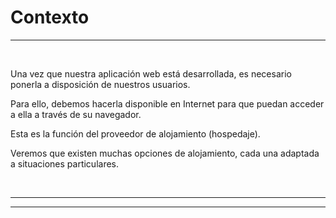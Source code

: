 # **Contexto**

---

<br>

Una vez que nuestra aplicación web está desarrollada, es necesario ponerla a disposición de nuestros usuarios.

Para ello, debemos hacerla disponible en Internet para que puedan acceder a ella a través de su navegador.

Esta es la función del proveedor de alojamiento (hospedaje).

Veremos que existen muchas opciones de alojamiento, cada una adaptada a situaciones particulares.

<br>

---
---
